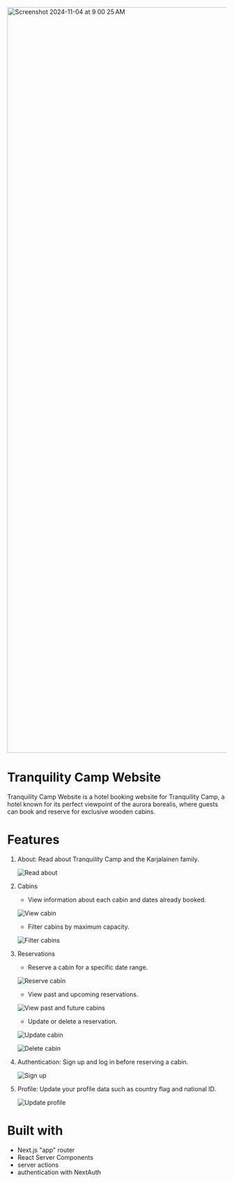 <img width="1710" alt="Screenshot 2024-11-04 at 9 00 25 AM" src="https://github.com/user-attachments/assets/bed25295-ef25-4e40-94ea-90c7dfd394f0">

# Tranquility Camp Website

Tranquility Camp Website is a hotel booking website for Tranquility Camp, a hotel known for its perfect viewpoint of the aurora borealis, where guests can book and reserve for exclusive wooden cabins.

# Features

1. About: Read about Tranquility Camp and the Karjalainen family.

   ![Read about](https://github.com/user-attachments/assets/5a9367fa-5d42-4396-8836-9a41e64ffb7d)

2. Cabins

   - View information about each cabin and dates already booked.
  
   ![View cabin](https://github.com/user-attachments/assets/5a444d0d-a469-429e-81fa-ff021237cca2)

   - Filter cabins by maximum capacity.
  
   ![Filter cabins](https://github.com/user-attachments/assets/40873a3c-ff32-4dc2-9924-ff3625bc843c)

3. Reservations

   - Reserve a cabin for a specific date range.
  
   ![Reserve cabin](https://github.com/user-attachments/assets/332e9b4b-ff52-480d-80ac-569e28acdfb8)


   - View past and upcoming reservations.

   ![View past and future cabins](https://github.com/user-attachments/assets/d0ee268c-5b79-45c7-89bf-2c6d670a9186)


   - Update or delete a reservation.

   ![Update cabin](https://github.com/user-attachments/assets/fbcabbdd-d71a-4d39-b395-b12454c015ca)

   ![Delete cabin](https://github.com/user-attachments/assets/518ed691-86ee-4e85-9aa2-a2c1b0f9bbb0)

4. Authentication: Sign up and log in before reserving a cabin.

   ![Sign up](https://github.com/user-attachments/assets/c4a65d25-f114-460a-956d-aec49d9b110b)


5. Profile: Update your profile data such as country flag and national ID.

   ![Update profile](https://github.com/user-attachments/assets/ec4de6fc-b7fe-49b5-9b32-0c8ccd5abdd4)


# Built with

- Next.js "app" router
- React Server Components
- server actions
- authentication with NextAuth
